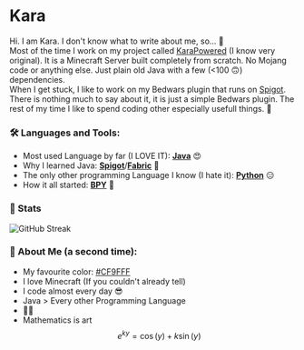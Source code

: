# Kara

Hi. I am Kara. I don't know what to write about me, so... 🥺\
Most of the time I work on my project called [KaraPowered](https://www.github.com/KaraPowered) (I know very original). It is a Minecraft Server built completely from scratch. No Mojang code or anything else. Just plain old Java with a few (<100 🙃) dependencies.\
When I get stuck, I like to work on my Bedwars plugin that runs on [Spigot](https://www.spigotmc.org). There is nothing much to say about it, it is just a simple Bedwars plugin.
The rest of my time I like to spend coding other especially usefull things. 🫠

### 🛠️ Languages and Tools:

* Most used Language by far (I LOVE IT): **[Java](https://www.java.com)** 😍
* Why I learned Java: **[Spigot](https://www.spigotmc.org)**/**[Fabric](https://www.fabricmc.net)** 🤩
* The only other programming Language I know (I hate it): **[Python](https://www.python.org)** 😑
* How it all started: **[BPY](https://docs.blender.org/api/current/index.html)** 🤗

### 💎 Stats

![GitHub Streak](https://streak-stats.demolab.com?user=Kara6432&date_format=j%20M%5B%20Y%5D)

### 🤪 About Me (a second time):

* My favourite color: [#CF9FFF](CF9FFF.png)
* I love Minecraft (If you couldn't already tell)
* I code almost every day 😎
* Java > Every other Programming Language
* 🏳️‍⚧️
* Mathematics is art $$e^{ky}=\cos\left(y\right)+k\sin\left(y\right)$$
